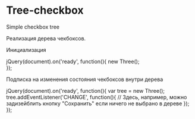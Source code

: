 # Tree-checkbox
Simple checkbox tree

Реализация дерева чекбоксов.


Инициализация

jQuery(document).on('ready', function(){
  new Three();  
});

Подписка на изменения состояния чекбоксов внутри дерева

jQuery(document).on('ready', function(){
  var tree = new Three();  
  tree.addEventListener('CHANGE', function(){
    // Здесь, например, можно задизейблить кнопку "Сохранить" если ничего не выбрано в дереве
  });
});
